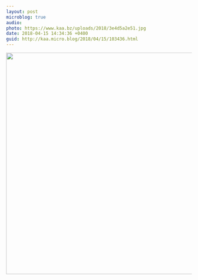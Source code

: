 ```yaml
---
layout: post
microblog: true
audio: 
photo: https://www.kaa.bz/uploads/2018/3e4d5a2e51.jpg
date: 2018-04-15 14:34:36 +0400
guid: http://kaa.micro.blog/2018/04/15/103436.html
---
```



<img src="https://www.kaa.bz/uploads/2018/3e4d5a2e51.jpg" width="600" height="600" />
